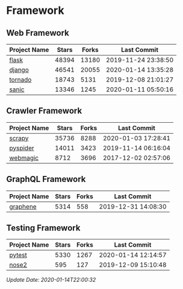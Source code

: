 # Framework

## Web Framework

| Project Name | Stars | Forks | Last Commit |
| ------------ | ----- | ----- | ----------- |
| [flask](https://github.com/pallets/flask) | 48394 | 13180 | 2019-11-24 23:38:50 |
| [django](https://github.com/django/django) | 46541 | 20055 | 2020-01-14 13:35:28 |
| [tornado](https://github.com/tornadoweb/tornado) | 18743 | 5131 | 2019-12-08 21:01:27 |
| [sanic](https://github.com/huge-success/sanic) | 13346 | 1245 | 2020-01-11 05:50:16 |

## Crawler Framework

| Project Name | Stars | Forks | Last Commit |
| ------------ | ----- | ----- | ----------- |
| [scrapy](https://github.com/scrapy/scrapy) | 35736 | 8288 | 2020-01-03 17:28:41 |
| [pyspider](https://github.com/binux/pyspider) | 14011 | 3423 | 2019-11-14 06:16:04 |
| [webmagic](https://github.com/code4craft/webmagic) | 8712 | 3696 | 2017-12-02 02:57:06 |

## GraphQL Framework

| Project Name | Stars | Forks | Last Commit |
| ------------ | ----- | ----- | ----------- |
| [graphene](https://github.com/graphql-python/graphene) | 5314 | 558 | 2019-12-31 14:08:30 |

## Testing Framework

| Project Name | Stars | Forks | Last Commit |
| ------------ | ----- | ----- | ----------- |
| [pytest](https://github.com/pytest-dev/pytest) | 5330 | 1267 | 2020-01-14 12:14:57 |
| [nose2](https://github.com/nose-devs/nose2) | 595 | 127 | 2019-12-09 15:10:48 |

*Update Date: 2020-01-14T22:00:32*